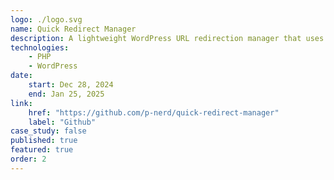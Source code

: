 ```yaml
---
logo: ./logo.svg
name: Quick Redirect Manager
description: A lightweight WordPress URL redirection manager that uses WordPress's native options table for storage. Perfect for managing redirects without the overhead of additional database tables.
technologies:
    - PHP
    - WordPress
date:
    start: Dec 28, 2024
    end: Jan 25, 2025
link:
    href: "https://github.com/p-nerd/quick-redirect-manager"
    label: "Github"
case_study: false
published: true
featured: true
order: 2
---
```


